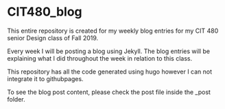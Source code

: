 # CIT480_blog

This entire repository is created for my weekly blog entries for my CIT 480 senior Design class of Fall 2019.

Every week I will be posting a blog using Jekyll. The blog entries will be explaining what I did throughout the week in relation to this class.

This repository has all the code generated using hugo however I can not integrate it to githubpages. 

To see the blog post content, please check the post file inside the _post folder. 
